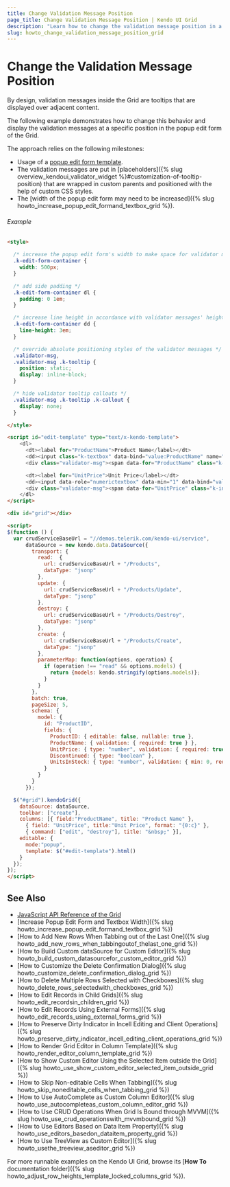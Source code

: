 ```yaml
---
title: Change Validation Message Position
page_title: Change Validation Message Position | Kendo UI Grid
description: "Learn how to change the validation message position in a popup edit form when working with the Kendo UI Grid."
slug: howto_change_validation_message_position_grid
---
```


# Change the Validation Message Position

By design, validation messages inside the Grid are tooltips that are displayed over adjacent content.

The following example demonstrates how to change this behavior and display the validation messages at a specific position in the popup edit form of the Grid.

The approach relies on the following milestones:
* Usage of a [popup edit form template](/api/javascript/ui/grid/configuration/editable.template).
* The validation messages are put in [placeholders]({% slug overview_kendoui_validator_widget %}#customization-of-tooltip-position) that are wrapped in custom parents and positioned with the help of custom CSS styles.
* The [width of the popup edit form may need to be increased]({% slug howto_increase_popup_edit_formand_textbox_grid %}).

###### Example

```html
<style>

  /* increase the popup edit form's width to make space for validator messages */
  .k-edit-form-container {
    width: 500px;
  }

  /* add side padding */
  .k-edit-form-container dl {
    padding: 0 1em;
  }

  /* increase line height in accordance with validator messages' height */
  .k-edit-form-container dd {
    line-height: 3em;
  }

  /* override absolute positioning styles of the validator messages */
  .validator-msg,
  .validator-msg .k-tooltip {
    position: static;
    display: inline-block;
  }

  /* hide validator tooltip callouts */
  .validator-msg .k-tooltip .k-callout {
    display: none;
  }

</style>

<script id="edit-template" type="text/x-kendo-template">
    <dl>
      <dt><label for="ProductName">Product Name</label></dt>
      <dd><input class="k-textbox" data-bind="value:ProductName" name="ProductName" required="required" />
      <div class="validator-msg"><span data-for="ProductName" class="k-invalid-msg"></span></div></dd>

      <dt><label for="UnitPrice">Unit Price</label></dt>
      <dd><input data-role="numerictextbox" data-min="1" data-bind="value:UnitPrice" name="UnitPrice" required="required" />
      <div class="validator-msg"><span data-for="UnitPrice" class="k-invalid-msg"></span></div></dd>
    </dl>
</script>

<div id="grid"></div>

<script>
$(function () {
  var crudServiceBaseUrl = "//demos.telerik.com/kendo-ui/service",
      dataSource = new kendo.data.DataSource({
        transport: {
          read:  {
            url: crudServiceBaseUrl + "/Products",
            dataType: "jsonp"
          },
          update: {
            url: crudServiceBaseUrl + "/Products/Update",
            dataType: "jsonp"
          },
          destroy: {
            url: crudServiceBaseUrl + "/Products/Destroy",
            dataType: "jsonp"
          },
          create: {
            url: crudServiceBaseUrl + "/Products/Create",
            dataType: "jsonp"
          },
          parameterMap: function(options, operation) {
            if (operation !== "read" && options.models) {
              return {models: kendo.stringify(options.models)};
            }
          }
        },
        batch: true,
        pageSize: 5,
        schema: {
          model: {
            id: "ProductID",
            fields: {
              ProductID: { editable: false, nullable: true },
              ProductName: { validation: { required: true } },
              UnitPrice: { type: "number", validation: { required: true, min: 1} },
              Discontinued: { type: "boolean" },
              UnitsInStock: { type: "number", validation: { min: 0, required: true } }
            }
          }
        }
      });

  $("#grid").kendoGrid({
    dataSource: dataSource,
    toolbar: ["create"],
    columns: [{ field:"ProductName", title: "Product Name" },
      { field: "UnitPrice", title:"Unit Price", format: "{0:c}" },
      { command: ["edit", "destroy"], title: "&nbsp;" }],
    editable: {
      mode:"popup",
      template: $("#edit-template").html()
    }
  });
});
</script>

```

## See Also

* [JavaScript API Reference of the Grid](/api/javascript/ui/grid)
* [Increase Popup Edit Form and Textbox Width]({% slug howto_increase_popup_edit_formand_textbox_grid %})
* [How to Add New Rows When Tabbing out of the Last One]({% slug howto_add_new_rows_when_tabbingoutof_thelast_one_grid %})
* [How to Build Custom dataSource for Custom Editor]({% slug howto_build_custom_datasourcefor_custom_editor_grid %})
* [How to Customize the Delete Confirmation Dialog]({% slug howto_customize_delete_confirmation_dialog_grid %})
* [How to Delete Multiple Rows Selected with Checkboxes]({% slug howto_delete_rows_selectedwith_checkboxes_grid %})
* [How to Edit Records in Child Grids]({% slug howto_edit_recordsin_children_grid %})
* [How to Edit Records Using External Forms]({% slug howto_edit_records_using_external_forms_grid %})
* [How to Preserve Dirty Indicator in Incell Editing and Client Operations]({% slug howto_preserve_dirty_indicator_incell_editing_client_operations_grid %})
* [How to Render Grid Editor in Column Template]({% slug howto_render_editor_column_template_grid %})
* [How to Show Custom Editor Using the Selected Item outside the Grid]({% slug howto_use_show_custom_editor_selected_item_outside_grid %})
* [How to Skip Non-editable Cells When Tabbing]({% slug howto_skip_noneditable_cells_when_tabbing_grid %})
* [How to Use AutoComplete as Custom Column Editor]({% slug howto_use_autocompleteas_custom_column_editor_grid %})
* [How to Use CRUD Operations When Grid Is Bound through MVVM]({% slug howto_use_crud_operationswith_mvvmbound_grid %})
* [How to Use Editors Based on Data Item Property]({% slug howto_use_editors_basedon_dataitem_property_grid %})
* [How to Use TreeView as Custom Editor]({% slug howto_usethe_treeview_aseditor_grid %})

For more runnable examples on the Kendo UI Grid, browse its [**How To** documentation folder]({% slug howto_adjust_row_heights_template_locked_columns_grid %}).
